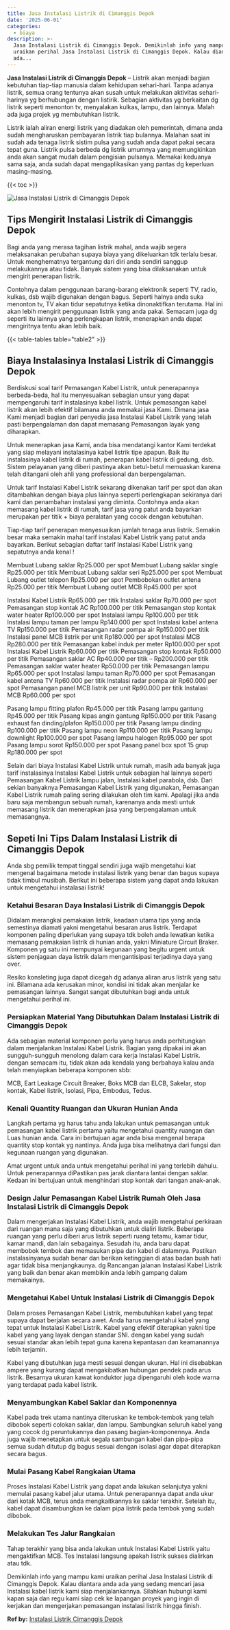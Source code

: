 ```yaml
---
title: Jasa Instalasi Listrik di Cimanggis Depok
date: '2025-06-01'
categories:
  - biaya
description: >-
  Jasa Instalasi Listrik di Cimanggis Depok. Demikinlah info yang mampu kami
  uraikan perihal Jasa Instalasi Listrik di Cimanggis Depok. Kalau diantara anda
  ada...
---
```


**Jasa Instalasi Listrik di Cimanggis Depok** – Listrik akan menjadi bagian kebutuhan tiap-tiap manusia dalam kehidupan sehari-hari. Tanpa adanya listrik, semua orang tentunya akan susah untuk melakukan aktivitas sehari-harinya yg berhubungan dengan listirik. Sebagian aktivitas yg berkaitan dg listrik seperti menonton tv, menyalakan kulkas, lampu, dan lainnya. Malah ada juga projek yg membutuhkan listrik.

Listrik ialah aliran energi listrik yang diadakan oleh pemerintah, dimana anda sudah mengharuskan pembayaran listrik tiap bulannya. Malahan saat ini sudah ada tenaga listrik sistim pulsa yang sudah anda dapat pakai secara tepat guna. Listrik pulsa berbeda dg listrik umumnya yang memungkinkan anda akan sangat mudah dalam pengisian pulsanya. Memakai keduanya sama saja, anda sudah dapat mengaplikasikan yang pantas dg keperluan masing-masing.

{{< toc >}}

![Jasa Instalasi Listrik di Cimanggis Depok](/images/instalasi-listrik-murah30.png)

## Tips Mengirit Instalasi Listrik di Cimanggis Depok

Bagi anda yang merasa tagihan listrik mahal, anda wajib segera melaksanakan perubahan supaya biaya yang dikeluarkan tdk terlalu besar. Untuk menghematnya tergantung dari diri anda sendiri sanggup melakukannya atau tidak. Banyak sistem yang bisa dilaksanakan untuk mengirit penerapan listrik.

Contohnya dalam penggunaan barang-barang elektronik seperti TV, radio, kulkas, dsb wajib digunakan dengan bagus. Seperti halnya anda suka menonton tv, TV akan tidur sepatutnya ketika dinonaktifkan terutama. Hal ini akan lebih mengirit penggunaan listrik yang anda pakai. Semacam juga dg seperti itu lainnya yang perlengkapan listrik, menerapkan anda dapat mengiritnya tentu akan lebih baik.

{{< table-tables table="table2" >}}

## Biaya Instalasinya Instalasi Listrik di Cimanggis Depok

Berdiskusi soal tarif Pemasangan Kabel Listrik, untuk penerapannya berbeda-beda, hal itu menyesuaikan sebagian unsur yang dapat mempengaruhi tarif instalasinya kabel listrik. Untuk pemasangan kabel listrik akan lebih efektif bilamana anda memakai jasa Kami. Dimana jasa Kami menjadi bagian dari penyedia jasa Instalasi Kabel Listrik yang telah pasti berpengalaman dan dapat memasang Pemasangan layak yang diharapkan.

Untuk menerapkan jasa Kami, anda bisa mendatangi kantor Kami terdekat yang siap melayani instalasinya kabel listrik tipe apapun. Baik itu instalasinya kabel listrik di rumah, penerapan kabel listrik di gedung, dsb. Sistem pelayanan yang diberi pastinya akan betul-betul memuaskan karena telah ditangani oleh ahli yang professional dan berpengalaman.

Untuk tarif Instalasi Kabel Listrik sekarang dikenakan tarif per spot dan akan ditambahkan dengan biaya plus lainnya seperti perlengkapan sekiranya dari kami dan penambahan instalasi yang diminta. Contohnya anda akan memasang kabel listrik di rumah, tarif jasa yang patut anda bayarkan merupakan per titik + biaya peralatan yang cocok dengan kebutuhan.

Tiap-tiap tarif penerapan menyesuaikan jumlah tenaga arus listrik. Semakin besar maka semakin mahal tarif instalasi Kabel Listrik yang patut anda bayarkan. Berikut sebagian daftar tarif Instalasi Kabel Listrik yang sepatutnya anda kenal !

Membuat Lubang saklar Rp25.000 per spot Membuat Lubang saklar single Rp25.000 per titik Membuat Lubang saklar seri Rp25.000 per spot Membuat Lubang outlet telepon Rp25.000 per spot Pembobokan outlet antena Rp25.000 per titik Membuat Lubang outlet MCB Rp45.000 per spot

Instalasi Kabel Listrik Rp65.000 per titik Instalasi saklar Rp70.000 per spot Pemasangan stop kontak AC Rp100.000 per titik Pemasangan stop kontak water heater Rp100.000 per spot Instalasi lampu Rp100.000 per titik Instalasi lampu taman per lampu Rp140.000 per spot Instalasi kabel antena TV Rp150.000 per titik Pemasangan radar pompa air Rp150.000 per titik Instalasi panel MCB listrik per unit Rp180.000 per spot Instalasi MCB Rp280.000 per titik Pemasangan kabel induk per meter Rp100.000 per spot Instalasi Kabel Listrik Rp60.000 per titik Pemasangan stop kontak Rp50.000 per titik Pemasangan saklar AC Rp40.000 per titik – Rp200.000 per titik Pemasangan saklar water heater Rp50.000 per titik Pemasangan lampu Rp65.000 per spot Instalasi lampu taman Rp70.000 per spot Pemasangan kabel antena TV Rp60.000 per titik Instalasi radar pompa air Rp60.000 per spot Pemasangan panel MCB listrik per unit Rp90.000 per titik Instalasi MCB Rp60.000 per spot

Pasang lampu fitting plafon Rp45.000 per titik Pasang lampu gantung Rp45.000 per titik Pasang kipas angin gantung Rp150.000 per titik Pasang exhaust fan dinding/plafon Rp150.000 per titik Pasang lampu dinding Rp100.000 per titik Pasang lampu neon Rp110.000 per titik Pasang lampu downlight Rp100.000 per spot Pasang lampu halogen Rp95.000 per spot Pasang lampu sorot Rp150.000 per spot Pasang panel box spot 15 grup Rp180.000 per spot

Selain dari biaya Instalasi Kabel Listrik untuk rumah, masih ada banyak juga tarif instalasinya Instalasi Kabel Listrik untuk sebagian hal lainnya seperti Pemasangan Kabel Listrik lampu jalan, Instalasi kabel parabola, dsb. Dari sekian banyaknya Pemasangan Kabel Listrik yang digunakan, Pemasangan Kabel Listrik rumah paling sering dilakukan oleh tim kami. Apalagi jika anda baru saja membangun sebuah rumah, karenanya anda mesti untuk memasang listrik dan menerapkan jasa yang berpengalaman untuk memasangnya.

## Sepeti Ini Tips Dalam Instalasi Listrik di Cimanggis Depok


Anda sbg pemilik tempat tinggal sendiri juga wajib mengetahui kiat mengenal bagaimana metode instalasi listrik yang benar dan bagus supaya tidak timbul musibah. Berikut ini beberapa sistem yang dapat anda lakukan untuk mengetahui instalasai listrik!

### Ketahui Besaran Daya Instalasi Listrik di Cimanggis Depok

Didalam merangkai pemakaian listrik, keadaan utama tips yang anda semestinya diamati yakni mengetahui besaran arus listrik. Terdapat komponen paling diperlukan yang supaya tdk boleh anda lewatkan ketika memasang pemakaian listrik di hunian anda, yakni Miniature Circuit Braker. Komponen yg satu ini mempunyai kegunaan yang begitu urgent untuk sistem penjagaan daya listrik dalam mengantisipasi terjadinya daya yang over.

Resiko konsleting juga dapat dicegah dg adanya aliran arus listrik yang satu ini. Bilamana ada kerusakan minor, kondisi ini tidak akan menjalar ke pemasangan lainnya. Sangat sangat dibutuhkan bagi anda untuk mengetahui perihal ini.

### Persiapkan Material Yang Dibutuhkan Dalam Instalasi Listrik di Cimanggis Depok

Ada sebagian material komponen perlu yang harus anda perhitungkan dalam menjalankan Instalasi Kabel Listrik. Bagian yang dipakai ini akan sungguh-sungguh menolong dalam cara kerja Instalasi Kabel Listrik. dengan semacam itu, tidak akan ada kendala yang berbahaya kalau anda telah menyiapkan beberapa komponen sbb:

MCB, Eart Leakage Circuit Breaker, Boks MCB dan ELCB, Sakelar, stop kontak, Kabel listrik, Isolasi, Pipa, Embodus, Tedus.

### Kenali Quantity Ruangan dan Ukuran Hunian Anda

Langkah pertama yg harus tahu anda lakukan untuk pemasangan untuk pemasangan kabel listrik pertama yaitu mengetahui quantity ruangan dan Luas hunian anda. Cara ini bertujuan agar anda bisa mengenal berapa quantity stop kontak yg nantinya. Anda juga bisa melihatnya dari fungsi dan kegunaan ruangan yang digunakan.

Amat urgent untuk anda untuk mengetahui perihal ini yang terlebih dahulu. Untuk penerapannya diPastikan pas jarak diantara lantai dengan saklar. Kedaan ini bertujuan untuk menghindari stop kontak dari tangan anak-anak.

### Design Jalur Pemasangan Kabel Listrik Rumah Oleh Jasa Instalasi Listrik di Cimanggis Depok

Dalam mengerjakan Instalasi Kabel Listrik, anda wajib mengetahui perkiraan dari ruangan mana saja yang dibutuhkan untuk dialiri listrik. Beberapa ruangan yang perlu diberi arus listrik seperti ruang tetamu, kamar tidur, kamar mandi, dan lain sebagainya. Sesudah itu, anda baru dapat membobok tembok dan memasukan pipa dan kabel di dalamnya. Pastikan instalasinyanya sudah benar dan berikan ketinggian di atas badan buah hati agar tidak bisa menjangkaunya. dg Rancangan jalanan Instalasi Kabel Listrik yang baik dan benar akan membikin anda lebih gampang dalam memakainya.

### Mengetahui Kabel Untuk Instalasi Listrik di Cimanggis Depok

Dalam proses Pemasangan Kabel Listrik, membutuhkan kabel yang tepat supaya dapat berjalan secara awet. Anda harus mengetahui kabel yang tepat untuk Instalasi Kabel Listrik. Kabel yang efektif diterapkan yakni tipe kabel yang yang layak dengan standar SNI. dengan kabel yang sudah sesuai standar akan lebih tepat guna karena kepantasan dan keamanannya lebih terjamin.

Kabel yang dibutuhkan juga mesti sesuai dengan ukuran. Hal ini disebabkan ampere yang kurang dapat mengakibatkan hubungan pendek pada arus listrik. Besarnya ukuran kawat konduktor juga dipengaruhi oleh kode warna yang terdapat pada kabel listrik.

### Menyambungkan Kabel Saklar dan Komponennya

Kabel pada trek utama nantinya diteruskan ke tembok-tembok yang telah dibobok seperti colokan saklar, dan lampu. Sambungkan seluruh kabel yang yang cocok dg peruntukannya dan pasang bagian-komponennya. Anda juga wajib menetapkan untuk segala sambungan kabel dan pipa-pipa semua sudah ditutup dg bagus sesuai dengan isolasi agar dapat diterapkan secara bagus.

### Mulai Pasang Kabel Rangkaian Utama

Proses Instalasi Kabel Listrik yang dapat anda lakukan selanjutya yakni memulai pasang kabel jalur utama. Untuk penerapannya dapat anda ukur dari kotak MCB, terus anda mengkaitkannya ke saklar terakhir. Setelah itu, kabel dapat disambungkan ke dalam pipa listrik pada tembok yang sudah dibobok.

### Melakukan Tes Jalur Rangkaian

Tahap terakhir yang bisa anda lakukan untuk Instalasi Kabel Listrik yaitu mengaktifkan MCB. Tes Instalasi langsung apakah listrik sukses dialirkan atau tdk.

Demikinlah info yang mampu kami uraikan perihal Jasa Instalasi Listrik di Cimanggis Depok. Kalau diantara anda ada yang sedang mencari jasa Instalasi kabel listrik kami siap menjalankannya. Silahkan hubungi kami kapan saja dan regu kami siap cek ke lapangan proyek yang ingin di kerjakan dan mengerjakan pemasangan instalasi listrik hingga finish.

**Ref by:** [Instalasi Listrik Cimanggis Depok](https://id.wikipedia.org/wiki/Instalasi)
